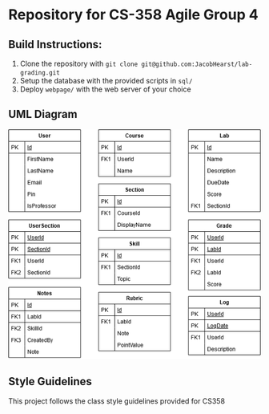 # Repository for CS-358 Agile Group 4

## Build Instructions:

1. Clone the repository with `git clone git@github.com:JacobHearst/lab-grading.git`
2. Setup the database with the provided scripts in `sql/`
3. Deploy `webpage/` with the web server of your choice

## UML Diagram
![ER Diagram](https://github.com/JacobHearst/lab-grading/raw/master/uml.png)

## Style Guidelines
This project follows the class style guidelines provided for CS358
